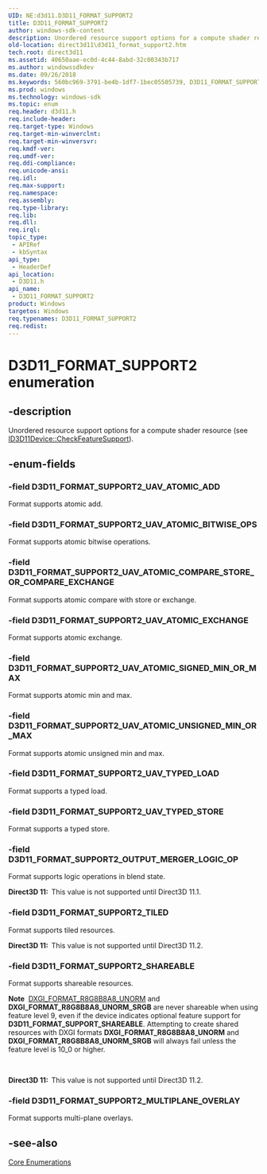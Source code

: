 ```yaml
---
UID: NE:d3d11.D3D11_FORMAT_SUPPORT2
title: D3D11_FORMAT_SUPPORT2
author: windows-sdk-content
description: Unordered resource support options for a compute shader resource (see ID3D11Device::CheckFeatureSupport).
old-location: direct3d11\d3d11_format_support2.htm
tech.root: direct3d11
ms.assetid: 40650aae-ec0d-4c44-8abd-32c00343b717
ms.author: windowssdkdev
ms.date: 09/26/2018
ms.keywords: 560bc969-3791-be4b-1df7-1bec05505739, D3D11_FORMAT_SUPPORT2, D3D11_FORMAT_SUPPORT2 enumeration [Direct3D 11], D3D11_FORMAT_SUPPORT2_MULTIPLANE_OVERLAY, D3D11_FORMAT_SUPPORT2_OUTPUT_MERGER_LOGIC_OP, D3D11_FORMAT_SUPPORT2_SHAREABLE, D3D11_FORMAT_SUPPORT2_TILED, D3D11_FORMAT_SUPPORT2_UAV_ATOMIC_ADD, D3D11_FORMAT_SUPPORT2_UAV_ATOMIC_BITWISE_OPS, D3D11_FORMAT_SUPPORT2_UAV_ATOMIC_COMPARE_STORE_OR_COMPARE_EXCHANGE, D3D11_FORMAT_SUPPORT2_UAV_ATOMIC_EXCHANGE, D3D11_FORMAT_SUPPORT2_UAV_ATOMIC_SIGNED_MIN_OR_MAX, D3D11_FORMAT_SUPPORT2_UAV_ATOMIC_UNSIGNED_MIN_OR_MAX, D3D11_FORMAT_SUPPORT2_UAV_TYPED_LOAD, D3D11_FORMAT_SUPPORT2_UAV_TYPED_STORE, d3d11/D3D11_FORMAT_SUPPORT2, d3d11/D3D11_FORMAT_SUPPORT2_MULTIPLANE_OVERLAY, d3d11/D3D11_FORMAT_SUPPORT2_OUTPUT_MERGER_LOGIC_OP, d3d11/D3D11_FORMAT_SUPPORT2_SHAREABLE, d3d11/D3D11_FORMAT_SUPPORT2_TILED, d3d11/D3D11_FORMAT_SUPPORT2_UAV_ATOMIC_ADD, d3d11/D3D11_FORMAT_SUPPORT2_UAV_ATOMIC_BITWISE_OPS, d3d11/D3D11_FORMAT_SUPPORT2_UAV_ATOMIC_COMPARE_STORE_OR_COMPARE_EXCHANGE, d3d11/D3D11_FORMAT_SUPPORT2_UAV_ATOMIC_EXCHANGE, d3d11/D3D11_FORMAT_SUPPORT2_UAV_ATOMIC_SIGNED_MIN_OR_MAX, d3d11/D3D11_FORMAT_SUPPORT2_UAV_ATOMIC_UNSIGNED_MIN_OR_MAX, d3d11/D3D11_FORMAT_SUPPORT2_UAV_TYPED_LOAD, d3d11/D3D11_FORMAT_SUPPORT2_UAV_TYPED_STORE, direct3d11.d3d11_format_support2
ms.prod: windows
ms.technology: windows-sdk
ms.topic: enum
req.header: d3d11.h
req.include-header: 
req.target-type: Windows
req.target-min-winverclnt: 
req.target-min-winversvr: 
req.kmdf-ver: 
req.umdf-ver: 
req.ddi-compliance: 
req.unicode-ansi: 
req.idl: 
req.max-support: 
req.namespace: 
req.assembly: 
req.type-library: 
req.lib: 
req.dll: 
req.irql: 
topic_type:
 - APIRef
 - kbSyntax
api_type:
 - HeaderDef
api_location:
 - D3D11.h
api_name:
 - D3D11_FORMAT_SUPPORT2
product: Windows
targetos: Windows
req.typenames: D3D11_FORMAT_SUPPORT2
req.redist: 
---
```


# D3D11_FORMAT_SUPPORT2 enumeration


## -description


Unordered resource support options for a compute shader resource (see <a href="https://msdn.microsoft.com/7edf2ffd-908a-4cf8-9ac6-8fd14d7a0ea1">ID3D11Device::CheckFeatureSupport</a>).


## -enum-fields




### -field D3D11_FORMAT_SUPPORT2_UAV_ATOMIC_ADD

Format supports atomic add.


### -field D3D11_FORMAT_SUPPORT2_UAV_ATOMIC_BITWISE_OPS

Format supports atomic bitwise operations.


### -field D3D11_FORMAT_SUPPORT2_UAV_ATOMIC_COMPARE_STORE_OR_COMPARE_EXCHANGE

Format supports atomic compare with store or exchange.


### -field D3D11_FORMAT_SUPPORT2_UAV_ATOMIC_EXCHANGE

Format supports atomic exchange.


### -field D3D11_FORMAT_SUPPORT2_UAV_ATOMIC_SIGNED_MIN_OR_MAX

Format supports atomic min and max.


### -field D3D11_FORMAT_SUPPORT2_UAV_ATOMIC_UNSIGNED_MIN_OR_MAX

Format supports atomic unsigned min and max.


### -field D3D11_FORMAT_SUPPORT2_UAV_TYPED_LOAD

Format supports a typed load.


### -field D3D11_FORMAT_SUPPORT2_UAV_TYPED_STORE

Format supports a typed store.


### -field D3D11_FORMAT_SUPPORT2_OUTPUT_MERGER_LOGIC_OP

Format supports logic operations in blend state.

<b>Direct3D 11:  </b>This value is not supported until Direct3D 11.1.


### -field D3D11_FORMAT_SUPPORT2_TILED

Format supports tiled resources.

<b>Direct3D 11:  </b>This value is not supported until Direct3D 11.2.


### -field D3D11_FORMAT_SUPPORT2_SHAREABLE

Format supports shareable resources.
              <div class="alert"><b>Note</b>  <a href="https://msdn.microsoft.com/en-us/library/Bb173059(v=VS.85).aspx">DXGI_FORMAT_R8G8B8A8_UNORM</a> and <b>DXGI_FORMAT_R8G8B8A8_UNORM_SRGB</b> are never shareable when using feature level 9, even if the device indicates optional feature support for <b>D3D11_FORMAT_SUPPORT_SHAREABLE</b>.
                Attempting to create shared resources with DXGI formats <b>DXGI_FORMAT_R8G8B8A8_UNORM</b> and <b>DXGI_FORMAT_R8G8B8A8_UNORM_SRGB</b> will always fail unless the feature level is 10_0 or higher.
              </div>
<div> </div>


<b>Direct3D 11:  </b>This value is not supported until Direct3D 11.2.


### -field D3D11_FORMAT_SUPPORT2_MULTIPLANE_OVERLAY

Format supports multi-plane overlays. 




## -see-also




<a href="https://msdn.microsoft.com/1641713a-5ac8-4597-900b-1bba54f9f522">Core Enumerations</a>
 

 

